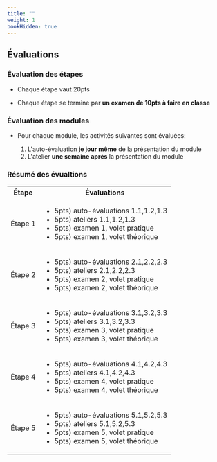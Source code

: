 ```yaml
---
title: ""
weight: 1
bookHidden: true
---
```



## Évaluations

<!--
<center>
<video width="90%" src="/cegep/420-3C6-MO/videos/evaluations.mp4" type="video/mp4" controls>
</center>
-->

### Évaluation des étapes

* Chaque étape vaut 20pts

* Chaque étape se termine par **un examen de 10pts à faire en classe**

### Évaluation des modules

* Pour chaque module, les activités suivantes sont évaluées:

    1. L'auto-évaluation **je jour même** de la présentation du module
    1. L'atelier **une semaine après** la présentation du module


### Résumé des évualtions

<table>
<tr>
	<th>Étape
	</th>
	<th>Évaluations
	</th>
</tr>
<tr>
	<td style="text-align:center;">Étape 1
	</td>
<td>

* 5pts) auto-évaluations 1.1,1.2,1.3
* 5pts) ateliers 1.1,1.2,1.3
* 5pts) examen 1, volet pratique
* 5pts) examen 1, volet théorique

</td>
</tr>
<tr>
	<td style="text-align:center;">Étape 2
	</td>
<td>

* 5pts) auto-évaluations 2.1,2.2,2.3
* 5pts) ateliers 2.1,2.2,2.3
* 5pts) examen 2, volet pratique
* 5pts) examen 2, volet théorique

</td>
	
</tr>
<tr>
	<td style="text-align:center;">Étape 3
	</td>
<td>

* 5pts) auto-évaluations 3.1,3.2,3.3
* 5pts) ateliers 3.1,3.2,3.3
* 5pts) examen 3, volet pratique
* 5pts) examen 3, volet théorique

</td>
</tr>
<tr>
	<td style="text-align:center;">Étape 4
	</td>
<td>

* 5pts) auto-évaluations 4.1,4.2,4.3
* 5pts) ateliers 4.1,4.2,4.3
* 5pts) examen 4, volet pratique
* 5pts) examen 4, volet théorique

</td>
</tr>
<tr>
	<td style="text-align:center;">Étape 5
	</td>
<td>

* 5pts) auto-évaluations 5.1,5.2,5.3
* 5pts) ateliers 5.1,5.2,5.3
* 5pts) examen 5, volet pratique
* 5pts) examen 5, volet théorique

</td>
</tr>
</table>


<!--

### NOTE: la Cote R sera comptabilisée

<center>
<video width="90%" src="/cegep/420-3C6-MO/videos/cote_r.mp4" type="video/mp4" controls>
</center>


-->
